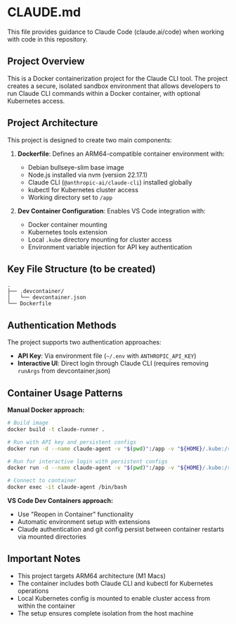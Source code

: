 # CLAUDE.md

This file provides guidance to Claude Code (claude.ai/code) when working with code in this repository.

## Project Overview

This is a Docker containerization project for the Claude CLI tool. The project creates a secure, isolated sandbox environment that allows developers to run Claude CLI commands within a Docker container, with optional Kubernetes access.

## Project Architecture

This project is designed to create two main components:

1. **Dockerfile**: Defines an ARM64-compatible container environment with:
   - Debian bullseye-slim base image
   - Node.js installed via nvm (version 22.17.1)
   - Claude CLI (`@anthropic-ai/claude-cli`) installed globally
   - kubectl for Kubernetes cluster access
   - Working directory set to `/app`

2. **Dev Container Configuration**: Enables VS Code integration with:
   - Docker container mounting
   - Kubernetes tools extension
   - Local `.kube` directory mounting for cluster access
   - Environment variable injection for API key authentication

## Key File Structure (to be created)

```
.
├── .devcontainer/
│   └── devcontainer.json
└── Dockerfile
```

## Authentication Methods

The project supports two authentication approaches:
- **API Key**: Via environment file (`~/.env` with `ANTHROPIC_API_KEY`)
- **Interactive UI**: Direct login through Claude CLI (requires removing `runArgs` from devcontainer.json)

## Container Usage Patterns

**Manual Docker approach:**
```bash
# Build image
docker build -t claude-runner .

# Run with API key and persistent configs
docker run -d --name claude-agent -v "$(pwd)":/app -v "${HOME}/.kube:/root/.kube" -v "${HOME}/.claude:/root/.claude" -v "${HOME}/.gitconfig:/root/.gitconfig" --env-file ~/.env claude-runner

# Run for interactive login with persistent configs
docker run -d --name claude-agent -v "$(pwd)":/app -v "${HOME}/.kube:/root/.kube" -v "${HOME}/.claude:/root/.claude" -v "${HOME}/.gitconfig:/root/.gitconfig" claude-runner

# Connect to container
docker exec -it claude-agent /bin/bash
```

**VS Code Dev Containers approach:**
- Use "Reopen in Container" functionality
- Automatic environment setup with extensions
- Claude authentication and git config persist between container restarts via mounted directories

## Important Notes

- This project targets ARM64 architecture (M1 Macs)
- The container includes both Claude CLI and kubectl for Kubernetes operations
- Local Kubernetes config is mounted to enable cluster access from within the container
- The setup ensures complete isolation from the host machine